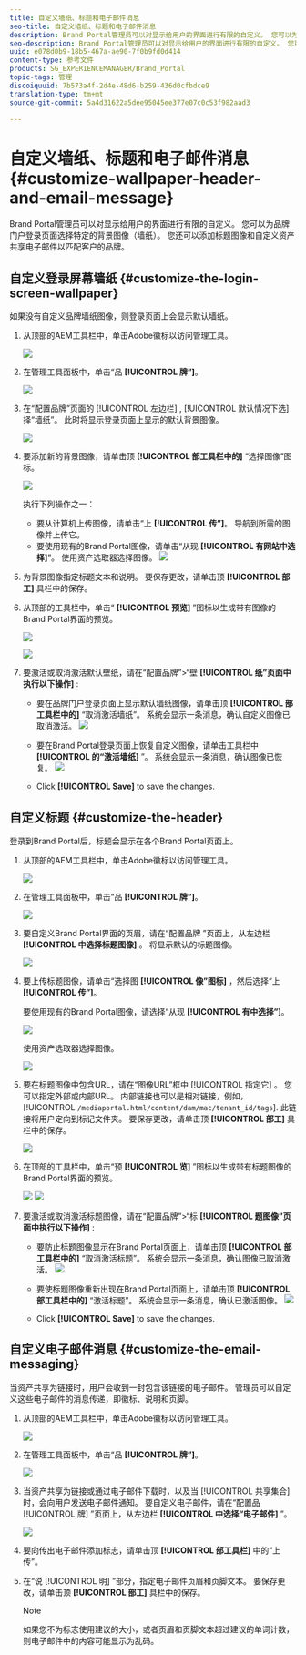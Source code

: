 ```yaml
---
title: 自定义墙纸、标题和电子邮件消息
seo-title: 自定义墙纸、标题和电子邮件消息
description: Brand Portal管理员可以对显示给用户的界面进行有限的自定义。 您可以为品牌门户登录页面选择特定的背景图像（墙纸）。 您还可以添加标题图像和自定义资产共享电子邮件以匹配客户的品牌。
seo-description: Brand Portal管理员可以对显示给用户的界面进行有限的自定义。 您可以为品牌门户登录页面选择特定的背景图像（墙纸）。 您还可以添加标题图像和自定义资产共享电子邮件以匹配客户的品牌。
uuid: e078d0b9-18b5-467a-ae90-7f0b9fd0d414
content-type: 参考文件
products: SG_EXPERIENCEMANAGER/Brand_Portal
topic-tags: 管理
discoiquuid: 7b573a4f-2d4e-48d6-b259-436d0cfbdce9
translation-type: tm+mt
source-git-commit: 5a4d31622a5dee95045ee377e07c0c53f982aad3

---
```



# 自定义墙纸、标题和电子邮件消息 {#customize-wallpaper-header-and-email-message}

Brand Portal管理员可以对显示给用户的界面进行有限的自定义。 您可以为品牌门户登录页面选择特定的背景图像（墙纸）。 您还可以添加标题图像和自定义资产共享电子邮件以匹配客户的品牌。

## 自定义登录屏幕墙纸 {#customize-the-login-screen-wallpaper}

如果没有自定义品牌墙纸图像，则登录页面上会显示默认墙纸。

1. 从顶部的AEM工具栏中，单击Adobe徽标以访问管理工具。

   ![](assets/aemlogo.png)

1. 在管理工具面板中，单击“品 **[!UICONTROL 牌”]**。


   ![](assets/admin-tools-panel-10.png)

1. 在“配置品牌”页面的 [!UICONTROL 左边栏] , [!UICONTROL 默认情况下选] 择“墙纸”。 此时将显示登录页面上显示的默认背景图像。

   ![](assets/default_wallpaper.png)

1. 要添加新的背景图像，请单击顶 **[!UICONTROL 部工具栏中的]** “选择图像”图标。

   ![](assets/choose_wallpaperimage.png)

   执行下列操作之一：

   * 要从计算机上传图像，请单击“上 **[!UICONTROL 传”]**。 导航到所需的图像并上传它。
   * 要使用现有的Brand Portal图像，请单击“从现 **[!UICONTROL 有网站中选择]**”。 使用资产选取器选择图像。
   ![](assets/asset-picker.png)

1. 为背景图像指定标题文本和说明。 要保存更改，请单击顶 **[!UICONTROL 部工]** 具栏中的保存。

1. 从顶部的工具栏中，单击“ **[!UICONTROL 预览]** ”图标以生成带有图像的Brand Portal界面的预览。

   ![](assets/chlimage_1.png)

   ![](assets/custom-wallpaper-preview.png)

1. 要激活或取消激活默认壁纸，请在“配置品牌”&gt;“壁 **[!UICONTROL 纸”页面中执行以下操作]** :

   * 要在品牌门户登录页面上显示默认墙纸图像，请单击顶 **[!UICONTROL 部工具栏中的]** “取消激活墙纸”。 系统会显示一条消息，确认自定义图像已取消激活。
   ![](assets/chlimage_1-1.png)

   * 要在Brand Portal登录页面上恢复自定义图像，请单击工具栏中 **[!UICONTROL 的“激活墙纸]** ”。 系统会显示一条消息，确认图像已恢复。
   ![](assets/chlimage_1-2.png)

   * Click **[!UICONTROL Save]** to save the changes.



## 自定义标题 {#customize-the-header}

登录到Brand Portal后，标题会显示在各个Brand Portal页面上。

1. 从顶部的AEM工具栏中，单击Adobe徽标以访问管理工具。

   ![](assets/aemlogo.png)

1. 在管理工具面板中，单击“品 **[!UICONTROL 牌”]**。

   ![](assets/admin-tools-panel-11.png)

1. 要自定义Brand Portal界面的页眉，请在“配置品牌  ”页面上，从左边栏 **[!UICONTROL 中选择标题图像]** 。 将显示默认的标题图像。

   ![](assets/default-header.png)

1. 要上传标题图像，请单击“选择图 **[!UICONTROL 像”图标]** ，然后选择“上 **[!UICONTROL 传”]**。

   要使用现有的Brand Portal图像，请选择“从现 **[!UICONTROL 有中选择”]**。

   ![](assets/choose_wallpaperimage-1.png)

   使用资产选取器选择图像。

   ![](assets/asset-picker-header.png)

1. 要在标题图像中包含URL，请在“图像URL”框中 [!UICONTROL 指定它] 。 您可以指定外部或内部URL。 内部链接也可以是相对链接，例如，
   [!UICONTROL `/mediaportal.html/content/dam/mac/tenant_id/tags`].
此链接将用户定向到标记文件夹。
要保存更改，请单击顶 **[!UICONTROL 部工]** 具栏中的保存。

   ![](assets/configure_brandingheaderimageurl.png)

1. 在顶部的工具栏中，单击“预 **[!UICONTROL 览]** ”图标以生成带有标题图像的Brand Portal界面的预览。

   ![](assets/chlimage_1-3.png)
   ![](assets/custom_header_preview.png)

1. 要激活或取消激活标题图像，请在“配置品牌”&gt;“标 **[!UICONTROL 题图像”页面中执行以下操作]** :

   * 要防止标题图像显示在Brand Portal页面上，请单击顶 **[!UICONTROL 部工具栏中的]** “取消激活标题”。 系统会显示一条消息，确认图像已取消激活。
   ![](assets/chlimage_1-4.png)

   * 要使标题图像重新出现在Brand Portal页面上，请单击顶 **[!UICONTROL 部工具栏中的]** “激活标题”。 系统会显示一条消息，确认已激活图像。
   ![](assets/chlimage_1-5.png)

   * Click **[!UICONTROL Save]** to save the changes.



## 自定义电子邮件消息 {#customize-the-email-messaging}

当资产共享为链接时，用户会收到一封包含该链接的电子邮件。 管理员可以自定义这些电子邮件的消息传递，即徽标、说明和页脚。

1. 从顶部的AEM工具栏中，单击Adobe徽标以访问管理工具。

   ![](assets/aemlogo.png)

1. 在管理工具面板中，单击“品 **[!UICONTROL 牌”]**。

   ![](assets/admin-tools-panel-12.png)

1. 当资产共享为链接或通过电子邮件下载时，以及当 [!UICONTROL 共享集合] 时，会向用户发送电子邮件通知。 要自定义电子邮件，请在“配置品 [!UICONTROL 牌] ”页面上，从左边栏 **[!UICONTROL 中选择“电子邮件]** ”。

   ![](assets/configure-branding-page-email.png)

1. 要向传出电子邮件添加标志，请单击顶 **[!UICONTROL 部工具栏]** 中的“上传”。

1. 在“说 [!UICONTROL 明] ”部分，指定电子邮件页眉和页脚文本。 要保存更改，请单击顶 **[!UICONTROL 部工]** 具栏中的保存。

   >[!NOTE]
   >
   >如果您不为标志使用建议的大小，或者页眉和页脚文本超过建议的单词计数，则电子邮件中的内容可能显示为乱码。
